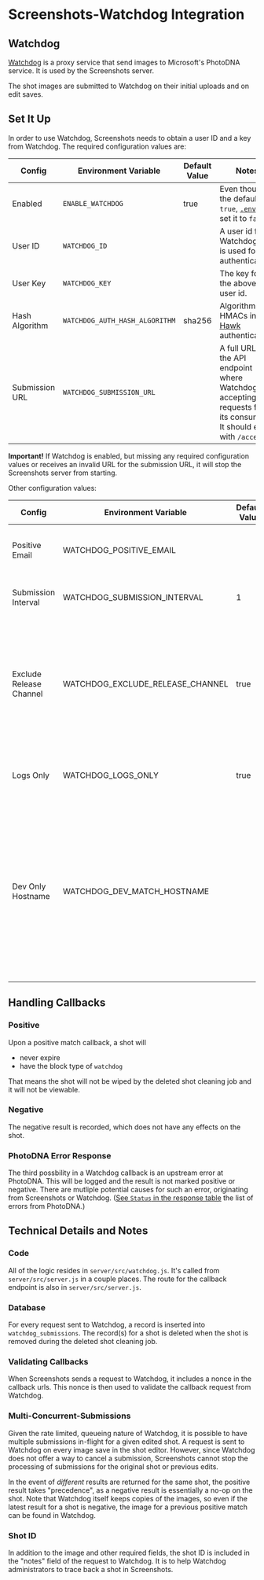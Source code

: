 # Screenshots-Watchdog Integration

## Watchdog

[Watchdog](https://github.com/mozilla/watchdog-proxy/) is a proxy service that send images to Microsoft's PhotoDNA service.  It is used by the Screenshots server.

The shot images are submitted to Watchdog on their initial uploads and on edit saves.

## Set It Up

In order to use Watchdog, Screenshots needs to obtain a user ID and a key from Watchdog.  The required configuration values are:

Config  | Environment Variable | Default Value | Notes
------- | -------------------- | ------------- | -----
Enabled | `ENABLE_WATCHDOG` | true | Even though the default is `true`, [`.env.dev`](https://github.com/mozilla-services/screenshots/blob/master/.env.dev) set it to `false`.
User ID | `WATCHDOG_ID` | | A user id from Watchdog.  It is used for authentication.
User Key | `WATCHDOG_KEY` | | The key for the above user id.
Hash Algorithm | `WATCHDOG_AUTH_HASH_ALGORITHM` | sha256 | Algorithm for HMACs in [Hawk](https://github.com/hueniverse/hawk) authentication
Submission URL | `WATCHDOG_SUBMISSION_URL` | | A full URL to the API endpoint where Watchdog is accepting requests from its consumers.  It should end with `/accept`.

**Important!** If Watchdog is enabled, but missing any required configuration values or receives an invalid URL for the submission URL, it will stop the Screenshots server from starting.

Other configuration values:

Config  | Environment Variable | Default Value | Notes
------- | -------------------- | ------------- | -----
Positive Email | WATCHDOG_POSITIVE_EMAIL | | An optional, semicolon delimited, list of email addresses to receive notifications of positive matches.
Submission Interval | WATCHDOG_SUBMISSION_INTERVAL | 1 | How often a shot image is sent to Watchdog.  E.g. 1 is every shot and 10 is every 10th shot.
Exclude Release Channel | WATCHDOG_EXCLUDE_RELEASE_CHANNEL | true | [Temporary.](https://github.com/mozilla-services/screenshots/issues/4920) When this is set to true, the Firefox major version number from the shot's useragent string is compared to scheduled release dates up to Firefox version 65.  If the major version of Firefox used is before its release date, then the shot is sent to Watchdog.
Logs Only | WATCHDOG_LOGS_ONLY | true | [Temporary.](https://github.com/mozilla-services/screenshots/issues/4936)  When this is true, Screenshots will only log the results; it will not mark a shot as positive or negative.
Dev Only Hostname | WATCHDOG_DEV_MATCH_HOSTNAME | | This is for test environments where Watchdog itself does not actually use PhotoDNA, but rather return a positive ~10% of the time.  If this is set, the shot is sent to Watchdog only when the shot source URL's hostname matches the configuration value.  E.g. if it's set to "www.w3schools.com", then only shots taken on www.w3schools.com will be submitted.

## Handling Callbacks

### Positive

Upon a positive match callback, a shot will
 - never expire
 - have the block type of `watchdog`

That means the shot will not be wiped by the deleted shot cleaning job and it will not be viewable.

### Negative

The negative result is recorded, which does not have any effects on the shot.

### PhotoDNA Error Response

The third possbility in a Watchdog callback is an upstream error at PhotoDNA.  This will be logged and the result is not marked positive or negative.  There are mutliple potential causes for such an error, originating from Screenshots or Watchdog.  ([See `Status` in the response table](https://developer.microsoftmoderator.com/docs/services/57c7426e2703740ec4c9f4c3/operations/57c7426f27037407c8cc69e6) the list of errors from PhotoDNA.)

## Technical Details and Notes

### Code

All of the logic resides in `server/src/watchdog.js`.  It's called from `server/src/server.js` in a couple places.  The route for the callback endpoint is also in `server/src/server.js`.

### Database

For every request sent to Watchdog, a record is inserted into `watchdog_submissions`.  The record(s) for a shot is deleted when the shot is removed during the deleted shot cleaning job.

### Validating Callbacks

When Screenshots sends a request to Watchdog, it includes a nonce in the callback urls.  This nonce is then used to validate the callback request from Watchdog.

### Multi-Concurrent-Submissions

Given the rate limited, queueing nature of Watchdog, it is possible to have multiple submissions in-flight for a given edited shot.  A request is sent to Watchdog on every image save in the shot editor.  However, since Watchdog does not offer a way to cancel a submission, Screenshots cannot stop the processing of submissions for the original shot or previous edits.

In the event of _different_ results are returned for the same shot, the positive result takes "precedence", as a negative result is essentially a no-op on the shot.  Note that Watchdog itself keeps copies of the images, so even if the latest result for a shot is negative, the image for a previous positive match can be found in Watchdog.

### Shot ID

In addition to the image and other required fields, the shot ID is included in the "notes" field of the request to Watchdog.  It is to help Watchdog administrators to trace back a shot in Screenshots.
